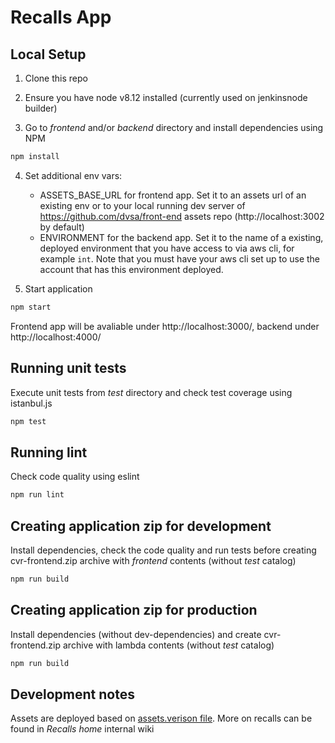 # Recalls App

## Local Setup

1. Clone this repo

2. Ensure you have node v8.12 installed (currently used on jenkinsnode builder)

3. Go to *frontend* and/or *backend* directory and install dependencies using NPM

```javascript
npm install
```

4. Set additional env vars:
    * ASSETS_BASE_URL for frontend app. Set it to an assets url of an existing env or to your local running dev server of https://github.com/dvsa/front-end assets repo (http://localhost:3002 by default)
    * ENVIRONMENT for the backend app. Set it to the name of a existing, deployed environment that you have access to via aws cli, for example `int`. Note that you must have your aws cli set up to use the account that has this environment deployed.

5. Start application

```javascript
npm start
```
Frontend app will be avaliable under http://localhost:3000/, backend under http://localhost:4000/

## Running unit tests

Execute unit tests from *test* directory and check test coverage using istanbul.js

```javascript
npm test
```

## Running lint

Check code quality using eslint

```javascript
npm run lint 
```

## Creating application zip for development

Install dependencies, check the code quality and run tests before creating cvr-frontend.zip archive with *frontend* contents (without *test* catalog)

```javascript
npm run build 
```

## Creating application zip for production

Install dependencies (without dev-dependencies) and create cvr-frontend.zip archive with lambda contents (without *test* catalog)

```javascript
npm run build 
```

## Development notes

Assets are deployed based on [assets.verison file](./frontend/assets.version). More on recalls can be found in *Recalls home* internal wiki
